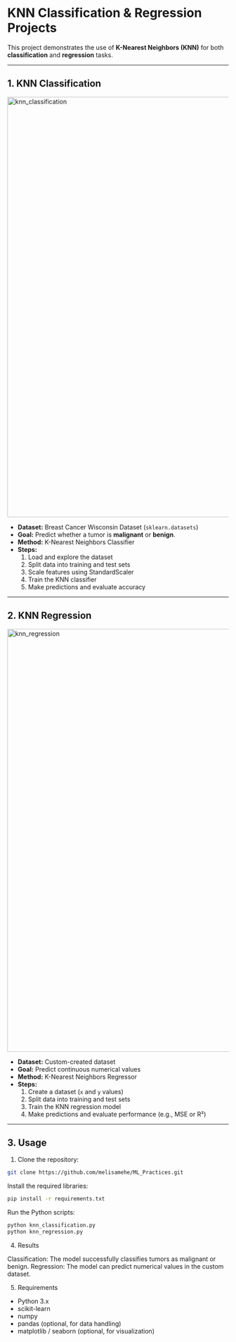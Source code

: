 # KNN Classification & Regression Projects

This project demonstrates the use of **K-Nearest Neighbors (KNN)** for both **classification** and **regression** tasks.

---

## 1. KNN Classification
<img width="1897" height="955" alt="knn_classification" src="https://github.com/user-attachments/assets/6637b6e5-18ac-4392-9600-ac791d077825" />

- **Dataset:** Breast Cancer Wisconsin Dataset (`sklearn.datasets`)
- **Goal:** Predict whether a tumor is **malignant** or **benign**.
- **Method:** K-Nearest Neighbors Classifier
- **Steps:**
  1. Load and explore the dataset
  2. Split data into training and test sets
  3. Scale features using StandardScaler
  4. Train the KNN classifier
  5. Make predictions and evaluate accuracy

---

## 2. KNN Regression
<img width="1883" height="961" alt="knn_regression" src="https://github.com/user-attachments/assets/900a19c4-74e8-42ab-a1db-6db9d587414d" />

- **Dataset:** Custom-created dataset
- **Goal:** Predict continuous numerical values
- **Method:** K-Nearest Neighbors Regressor
- **Steps:**
  1. Create a dataset (`x` and `y` values)
  2. Split data into training and test sets
  3. Train the KNN regression model
  4. Make predictions and evaluate performance (e.g., MSE or R²)

---

## 3. Usage

1. Clone the repository:
```bash
git clone https://github.com/melisamehe/ML_Practices.git
```

Install the required libraries:
```bash
pip install -r requirements.txt
```

Run the Python scripts:
```bash
python knn_classification.py
python knn_regression.py
```
4. Results

Classification: The model successfully classifies tumors as malignant or benign.
Regression: The model can predict numerical values in the custom dataset.

5. Requirements

- Python 3.x
- scikit-learn
- numpy
- pandas (optional, for data handling)
- matplotlib / seaborn (optional, for visualization)




